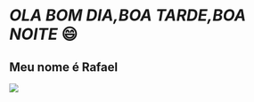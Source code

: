 # *OLA BOM DIA,BOA TARDE,BOA NOITE* 😄

## Meu nome é Rafael

![](https://media.tenor.com/mLJFvd9xnzkAAAAi/hololive.gif)
